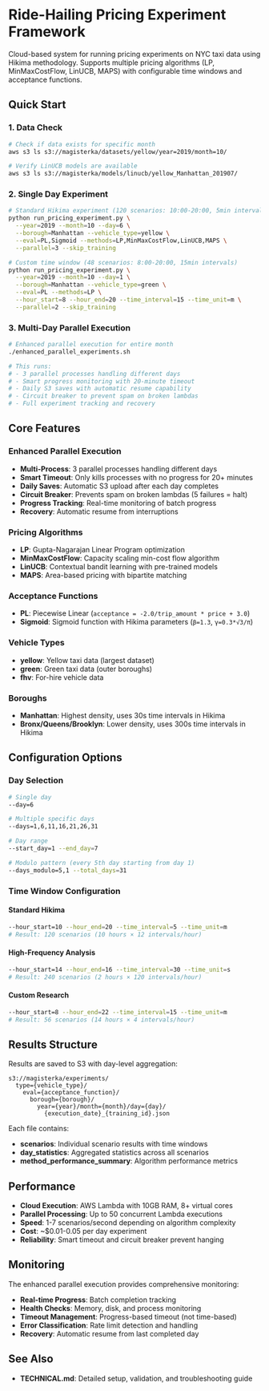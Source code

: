 # Ride-Hailing Pricing Experiment Framework

Cloud-based system for running pricing experiments on NYC taxi data using Hikima methodology. Supports multiple pricing algorithms (LP, MinMaxCostFlow, LinUCB, MAPS) with configurable time windows and acceptance functions.

## Quick Start

### 1. Data Check
```bash
# Check if data exists for specific month
aws s3 ls s3://magisterka/datasets/yellow/year=2019/month=10/

# Verify LinUCB models are available
aws s3 ls s3://magisterka/models/linucb/yellow_Manhattan_201907/
```

### 2. Single Day Experiment
```bash
# Standard Hikima experiment (120 scenarios: 10:00-20:00, 5min intervals)
python run_pricing_experiment.py \
  --year=2019 --month=10 --day=6 \
  --borough=Manhattan --vehicle_type=yellow \
  --eval=PL,Sigmoid --methods=LP,MinMaxCostFlow,LinUCB,MAPS \
  --parallel=3 --skip_training

# Custom time window (48 scenarios: 8:00-20:00, 15min intervals)  
python run_pricing_experiment.py \
  --year=2019 --month=10 --day=1 \
  --borough=Manhattan --vehicle_type=green \
  --eval=PL --methods=LP \
  --hour_start=8 --hour_end=20 --time_interval=15 --time_unit=m \
  --parallel=2 --skip_training
```

### 3. Multi-Day Parallel Execution
```bash
# Enhanced parallel execution for entire month
./enhanced_parallel_experiments.sh

# This runs:
# - 3 parallel processes handling different days
# - Smart progress monitoring with 20-minute timeout
# - Daily S3 saves with automatic resume capability
# - Circuit breaker to prevent spam on broken lambdas
# - Full experiment tracking and recovery
```

## Core Features

### **Enhanced Parallel Execution**
- **Multi-Process**: 3 parallel processes handling different days
- **Smart Timeout**: Only kills processes with no progress for 20+ minutes
- **Daily Saves**: Automatic S3 upload after each day completes
- **Circuit Breaker**: Prevents spam on broken lambdas (5 failures = halt)
- **Progress Tracking**: Real-time monitoring of batch progress
- **Recovery**: Automatic resume from interruptions

### **Pricing Algorithms**
- **LP**: Gupta-Nagarajan Linear Program optimization
- **MinMaxCostFlow**: Capacity scaling min-cost flow algorithm  
- **LinUCB**: Contextual bandit learning with pre-trained models
- **MAPS**: Area-based pricing with bipartite matching

### **Acceptance Functions**
- **PL**: Piecewise Linear (`acceptance = -2.0/trip_amount * price + 3.0`)
- **Sigmoid**: Sigmoid function with Hikima parameters (`β=1.3`, `γ=0.3*√3/π`)

### **Vehicle Types**
- **yellow**: Yellow taxi data (largest dataset)
- **green**: Green taxi data (outer boroughs)
- **fhv**: For-hire vehicle data

### **Boroughs**
- **Manhattan**: Highest density, uses 30s time intervals in Hikima
- **Bronx/Queens/Brooklyn**: Lower density, uses 300s time intervals in Hikima

## Configuration Options

### **Day Selection**
```bash
# Single day
--day=6

# Multiple specific days
--days=1,6,11,16,21,26,31

# Day range
--start_day=1 --end_day=7

# Modulo pattern (every 5th day starting from day 1)
--days_modulo=5,1 --total_days=31
```

### **Time Window Configuration**

#### **Standard Hikima**
```bash
--hour_start=10 --hour_end=20 --time_interval=5 --time_unit=m
# Result: 120 scenarios (10 hours × 12 intervals/hour)
```

#### **High-Frequency Analysis**
```bash
--hour_start=14 --hour_end=16 --time_interval=30 --time_unit=s  
# Result: 240 scenarios (2 hours × 120 intervals/hour)
```

#### **Custom Research**
```bash
--hour_start=8 --hour_end=22 --time_interval=15 --time_unit=m
# Result: 56 scenarios (14 hours × 4 intervals/hour)
```

## Results Structure

Results are saved to S3 with day-level aggregation:
```
s3://magisterka/experiments/
  type={vehicle_type}/
    eval={acceptance_function}/
      borough={borough}/
        year={year}/month={month}/day={day}/
          {execution_date}_{training_id}.json
```

Each file contains:
- **scenarios**: Individual scenario results with time windows
- **day_statistics**: Aggregated statistics across all scenarios  
- **method_performance_summary**: Algorithm performance metrics

## Performance

- **Cloud Execution**: AWS Lambda with 10GB RAM, 8+ virtual cores
- **Parallel Processing**: Up to 50 concurrent Lambda executions
- **Speed**: 1-7 scenarios/second depending on algorithm complexity
- **Cost**: ~$0.01-0.05 per day experiment
- **Reliability**: Smart timeout and circuit breaker prevent hanging

## Monitoring

The enhanced parallel execution provides comprehensive monitoring:
- **Real-time Progress**: Batch completion tracking
- **Health Checks**: Memory, disk, and process monitoring
- **Timeout Management**: Progress-based timeout (not time-based)
- **Error Classification**: Rate limit detection and handling
- **Recovery**: Automatic resume from last completed day

## See Also

- **TECHNICAL.md**: Detailed setup, validation, and troubleshooting guide 